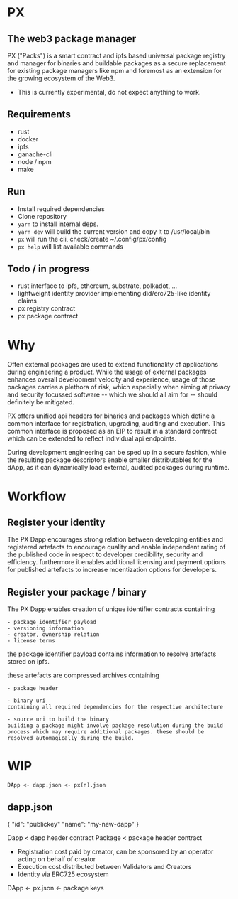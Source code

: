 # PX
## The web3 package manager

PX ("Packs") is a smart contract and ipfs based universal package registry and manager for binaries and buildable packages as a secure replacement for existing package managers like npm and foremost as an extension for the growing ecosystem of the Web3.

* This is currently experimental, do not expect anything to work.

## Requirements
- rust
- docker
- ipfs
- ganache-cli
- node / npm
- make

## Run

- Install required dependencies
- Clone repository
- `yarn` to install internal deps.
- `yarn dev` will build the current version and copy it to /usr/local/bin
- `px` will run the cli, check/create ~/.config/px/config
- `px help` will list available commands

## Todo / in progress
- rust interface to ipfs, ethereum, substrate, polkadot, ...
- lightweight identity provider implementing did/erc725-like identity claims
- px registry contract
- px package contract

# Why

Often external packages are used to extend functionality of applications during engineering a product. While the usage of external packages  enhances overall development velocity and experience, usage of those packages carries a plethora of risk, which especially when aiming at privacy and security focussed software -- which we should all aim for -- should definitely be mitigated.

PX offers unified api headers for binaries and packages which define a common interface for registration, upgrading, auditing and execution. This common interface is proposed as an EIP to result in a standard contract which can be extended to reflect individual api endpoints.

During development engineering can be sped up in a secure fashion, while the resulting package descriptors enable smaller distributables for the dApp, as it can dynamically load external, audited packages during runtime.

# Workflow

## Register your identity

The PX Dapp encourages strong relation between developing entities and registered artefacts to encourage quality and enable independent rating of the published code in respect to developer credibility, security and efficiency. furthermore it enables additional licensing and payment options for published artefacts to increase moentization options for developers.

## Register your package / binary

The PX Dapp enables creation of unique identifier contracts containing

	- package identifier payload
	- versioning information
	- creator, ownership relation
	- license terms

the package identifier payload contains information to resolve artefacts stored on ipfs.

these artefacts are compressed archives containing

	- package header

	- binary uri
	containing all required dependencies for the respective architecture

	- source uri to build the binary
	building a package might involve package resolution during the build process which may require additional packages. these should be resolved automagically during the build.




# WIP

`DApp <- dapp.json <- px(n).json`

## dapp.json
{
	"id": "publickey"
	"name": "my-new-dapp"
}





Dapp < dapp header contract
Package < package header contract

* Registration cost paid by creator, can be sponsored by an operator acting on behalf of creator
* Execution cost distributed between Validators and Creators
* Identity via ERC725 ecosystem



DApp <- px.json <- package keys
